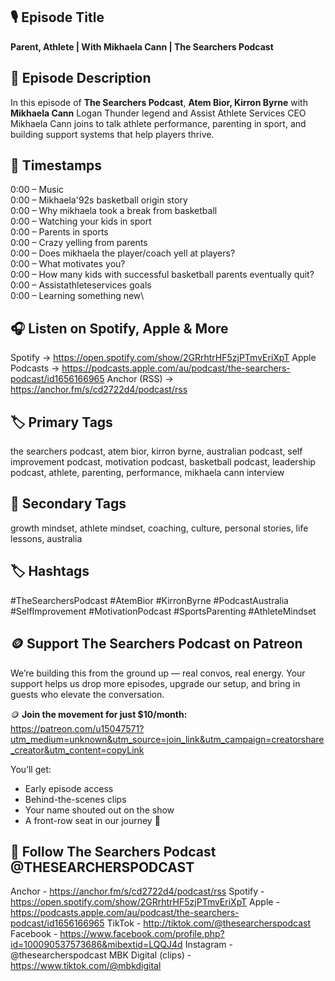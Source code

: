 ## 🎙️ **Episode Title**
**Parent, Athlete | With Mikhaela Cann | The Searchers Podcast**

## 📝 **Episode Description**
In this episode of **The Searchers Podcast**, **Atem Bior, Kirron Byrne** with **Mikhaela Cann** Logan Thunder legend and Assist Athlete Services CEO Mikhaela Cann joins to talk athlete performance, parenting in sport, and building support systems that help players thrive.

## 💬 **Timestamps**

0:00 – Music\
0:00 – Mikhaela\'92s basketball origin story\
0:00 – Why mikhaela took a break from basketball\
0:00 – Watching your kids in sport\
0:00 – Parents in sports\
0:00 – Crazy yelling from parents\
0:00 – Does mikhaela the player/coach yell at players?\
0:00 – What motivates you?\
0:00 – How many kids with successful basketball parents eventually quit?\
0:00 – Assistathleteservices goals\
0:00 – Learning something new\

## 🎧 **Listen on Spotify, Apple & More**
Spotify → https://open.spotify.com/show/2GRrhtrHF5zjPTmvEriXpT
Apple Podcasts → https://podcasts.apple.com/au/podcast/the-searchers-podcast/id1656166965
Anchor (RSS) → https://anchor.fm/s/cd2722d4/podcast/rss

## 🏷️ **Primary Tags**
the searchers podcast, atem bior, kirron byrne, australian podcast, self improvement podcast, motivation podcast, basketball podcast, leadership podcast, athlete, parenting, performance, mikhaela cann interview

## 🔖 **Secondary Tags**
growth mindset, athlete mindset, coaching, culture, personal stories, life lessons, australia

## 🏷️ **Hashtags**
#TheSearchersPodcast #AtemBior #KirronByrne #PodcastAustralia #SelfImprovement #MotivationPodcast #SportsParenting #AthleteMindset

## 🪙 **Support The Searchers Podcast on Patreon**
We’re building this from the ground up — real convos, real energy. Your support helps us drop more episodes, upgrade our setup, and bring in guests who elevate the conversation.

🪙 **Join the movement for just $10/month:**  
https://patreon.com/u15047571?utm_medium=unknown&utm_source=join_link&utm_campaign=creatorshare_creator&utm_content=copyLink

You’ll get:
* Early episode access
* Behind-the-scenes clips
* Your name shouted out on the show
* A front-row seat in our journey 💯

## 📲 **Follow The Searchers Podcast @THESEARCHERSPODCAST**
Anchor - https://anchor.fm/s/cd2722d4/podcast/rss
Spotify - https://open.spotify.com/show/2GRrhtrHF5zjPTmvEriXpT
Apple - https://podcasts.apple.com/au/podcast/the-searchers-podcast/id1656166965
TikTok - http://tiktok.com/@thesearcherspodcast
Facebook - https://www.facebook.com/profile.php?id=100090537573686&mibextid=LQQJ4d
Instagram - @thesearcherspodcast
MBK Digital (clips) - https://www.tiktok.com/@mbkdigital
